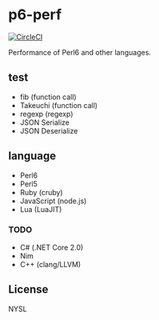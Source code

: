 # p6-perf

[![CircleCI](https://circleci.com/gh/Narazaka/p6-perf/tree/master.svg?style=svg)](https://circleci.com/gh/Narazaka/p6-perf/tree/master)

Performance of Perl6 and other languages.

## test

- fib (function call)
- Takeuchi (function call)
- regexp (regexp)
- JSON Serialize
- JSON Deserialize

## language

- Perl6
- Perl5
- Ruby (cruby)
- JavaScript (node.js)
- Lua (LuaJIT)

### TODO

- C# (.NET Core 2.0)
- Nim
- C++ (clang/LLVM)

## License

NYSL
